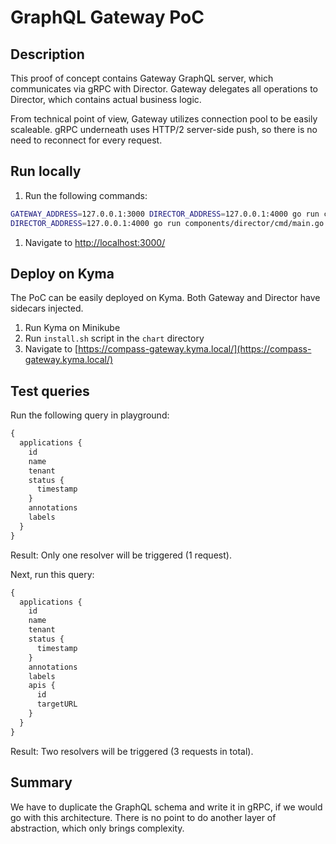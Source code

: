 # GraphQL Gateway PoC

## Description

This proof of concept contains Gateway GraphQL server, which communicates via gRPC with Director. Gateway delegates all operations to Director, which contains actual business logic.

From technical point of view, Gateway utilizes connection pool to be easily scaleable. gRPC underneath uses HTTP/2 server-side push, so there is no need to reconnect for every request.

## Run locally

1. Run the following commands:
```bash
GATEWAY_ADDRESS=127.0.0.1:3000 DIRECTOR_ADDRESS=127.0.0.1:4000 go run components/gateway/cmd/main.go
DIRECTOR_ADDRESS=127.0.0.1:4000 go run components/director/cmd/main.go
```
1. Navigate to [http://localhost:3000/](http://localhost:3000/)

## Deploy on Kyma

The PoC can be easily deployed on Kyma. Both Gateway and Director have sidecars injected.

1. Run Kyma on Minikube
1. Run `install.sh` script in the `chart` directory
1. Navigate to [https://compass-gateway.kyma.local/](https://compass-gateway.kyma.local/)

## Test queries

Run the following query in playground:
```graphql
{
  applications {
    id
    name
    tenant
    status {
      timestamp
    }
    annotations
    labels
  }
}
```

Result: Only one resolver will be triggered (1 request).

Next, run this query:

```graphql
{
  applications {
    id
    name
    tenant
    status {
      timestamp
    }
    annotations
    labels
    apis {
      id
      targetURL
    }
  }
}
```

Result: Two resolvers will be triggered (3 requests in total).


## Summary

We have to duplicate the GraphQL schema and write it in gRPC, if we would go with this architecture. There is no point to do another layer of abstraction, which only brings complexity.
